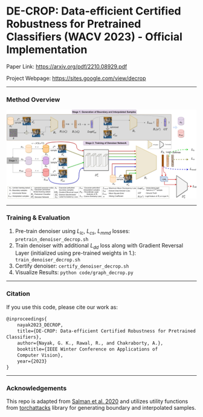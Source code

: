 # DE-CROP: Data-efficient Certified Robustness for Pretrained Classifiers (WACV 2023) - Official Implementation

Paper Link: https://arxiv.org/pdf/2210.08929.pdf

Project Webpage: https://sites.google.com/view/decrop

<hr>

### Method Overview

![technique overview](de-crop_method.png)

<hr>

### Training & Evaluation

1. Pre-train denoiser using $L_{lc}$, $L_{cs}$, $L_{mmd}$ losses: ```pretrain_denoiser_decrop.sh```
2. Train denoiser with additional $L_{dd}$ loss along with Gradient Reversal Layer (initialized using pre-trained weights in 1.):  ```train_denoiser_decrop.sh```
3. Certify denoiser: ```certify_denoiser_decrop.sh```
4. Visualize Results: ```python code/graph_decrop.py```


<hr>

### Citation

If you use this code, please cite our work as:

    @inproceedings{
        nayak2023_DECROP,
        title={DE-CROP: Data-efficient Certified Robustness for Pretrained Classifiers},
        author={Nayak, G. K., Rawal, R., and Chakraborty, A.},
        booktitle={IEEE Winter Conference on Applications of 
        Computer Vision},
        year={2023}
    }

<hr>


### Acknowledgements

This repo is adapted from [Salman et al. 2020](https://arxiv.org/abs/2003.01908) and utilizes utility functions from [torchattacks](https://github.com/Harry24k/adversarial-attacks-pytorch) library for generating boundary and interpolated samples.